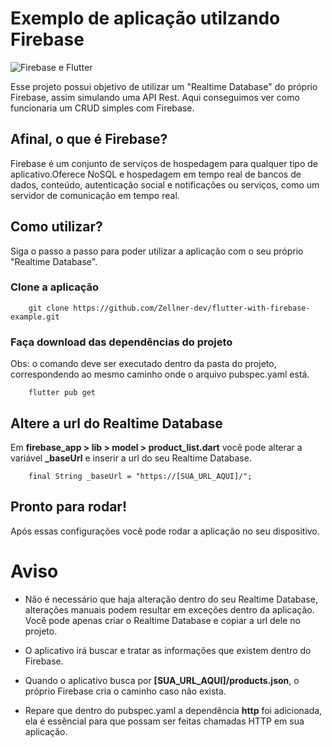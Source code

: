 # Exemplo de aplicação utilzando Firebase

![Firebase e Flutter](https://emendes.com/wp-content/uploads/2019/10/flutter-com-dependencias-firebase-banner2.png)

Esse projeto possui objetivo de utilizar um "Realtime Database" do próprio Firebase, 
assim simulando uma API Rest. Aqui conseguimos ver como funcionaria um CRUD simples 
com Firebase.

## Afinal, o que é Firebase?
Firebase é um conjunto de serviços de hospedagem para qualquer tipo de aplicativo.Oferece NoSQL e hospedagem em tempo real de bancos de dados, conteúdo, autenticação social e notificações ou serviços, como um servidor de comunicação em tempo real.

## Como utilizar?

Siga o passo a passo para poder utilizar a aplicação com o seu próprio "Realtime Database".

### Clone a aplicação

```
    git clone https://github.com/Zellner-dev/flutter-with-firebase-example.git
```

### Faça download das dependências do projeto

Obs: o comando deve ser executado dentro da pasta do projeto, correspondendo ao mesmo caminho onde o arquivo pubspec.yaml está. 

```
    flutter pub get
```

## Altere a url do Realtime Database
Em **firebase_app > lib > model > product_list.dart** você pode alterar a variável **_baseUrl** e inserir a url do seu Realtime Database.
```
    final String _baseUrl = "https://[SUA_URL_AQUI]/";
```

## Pronto para rodar!
Após essas configurações você pode rodar a aplicação no seu dispositivo.
# Aviso

- Não é necessário que haja alteração dentro do seu Realtime Database, alterações manuais podem resultar em exceções dentro da aplicação. Você pode apenas criar o Realtime Database e copiar a url dele no projeto.

- O aplicativo irá buscar e tratar as informações que existem dentro do Firebase.

- Quando o aplicativo busca por **[SUA_URL_AQUI]/products.json**, o próprio Firebase cria o caminho caso não exista.

- Repare que dentro do pubspec.yaml a dependência **http** foi adicionada, ela é essêncial para que possam ser feitas chamadas HTTP em sua aplicação.

